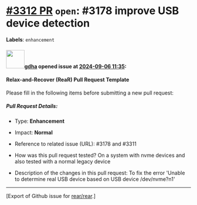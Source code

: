 [\#3312 PR](https://github.com/rear/rear/pull/3312) `open`: \#3178 improve USB device detection
===============================================================================================

**Labels**: `enhancement`

#### <img src="https://avatars.githubusercontent.com/u/888633?u=cdaeb31efcc0048d3619651aa18dd4b76e636b21&v=4" width="50">[gdha](https://github.com/gdha) opened issue at [2024-09-06 11:35](https://github.com/rear/rear/pull/3312):

#### Relax-and-Recover (ReaR) Pull Request Template

Please fill in the following items before submitting a new pull request:

##### Pull Request Details:

-   Type: **Enhancement**

-   Impact: **Normal**

-   Reference to related issue (URL): \#3178 and \#3311

-   How was this pull request tested? On a system with nvme devices and
    also tested with a normal legacy device

-   Description of the changes in this pull request: To fix the error
    'Unable to determine real USB device based on USB device
    /dev/nvme?n1'

------------------------------------------------------------------------

\[Export of Github issue for
[rear/rear](https://github.com/rear/rear).\]
